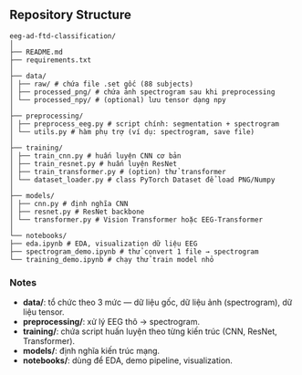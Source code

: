 ## Repository Structure

```
eeg-ad-ftd-classification/
│
├── README.md
├── requirements.txt
│
├── data/
│ ├── raw/ # chứa file .set gốc (88 subjects)
│ ├── processed_png/ # chứa ảnh spectrogram sau khi preprocessing
│ └── processed_npy/ # (optional) lưu tensor dạng npy
│
├── preprocessing/
│ ├── preprocess_eeg.py # script chính: segmentation + spectrogram
│ └── utils.py # hàm phụ trợ (ví dụ: spectrogram, save file)
│
├── training/
│ ├── train_cnn.py # huấn luyện CNN cơ bản
│ ├── train_resnet.py # huấn luyện ResNet
│ ├── train_transformer.py # (option) thử transformer
│ └── dataset_loader.py # class PyTorch Dataset để load PNG/Numpy
│
├── models/
│ ├── cnn.py # định nghĩa CNN
│ ├── resnet.py # ResNet backbone
│ └── transformer.py # Vision Transformer hoặc EEG-Transformer
│
└── notebooks/
├── eda.ipynb # EDA, visualization dữ liệu EEG
├── spectrogram_demo.ipynb # thử convert 1 file → spectrogram
└── training_demo.ipynb # chạy thử train model nhỏ
```
### Notes
- **data/**: tổ chức theo 3 mức — dữ liệu gốc, dữ liệu ảnh (spectrogram), dữ liệu tensor.  
- **preprocessing/**: xử lý EEG thô → spectrogram.  
- **training/**: chứa script huấn luyện theo từng kiến trúc (CNN, ResNet, Transformer).  
- **models/**: định nghĩa kiến trúc mạng.  
- **notebooks/**: dùng để EDA, demo pipeline, visualization.  